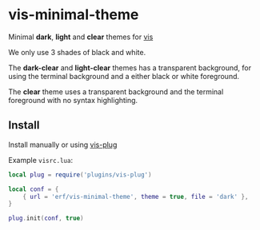 # vis-minimal-theme

Minimal **dark**, **light** and **clear** themes for [vis](https://github.com/martanne/vis)

We only use 3 shades of black and white.

The **dark-clear** and **light-clear** themes has a transparent background, for
using the terminal background and a either black or white foreground.

The **clear** theme uses a transparent background and the terminal foreground
with no syntax highlighting.

## Install

Install manually or using [vis-plug](https://github.com/erf/vis-plug)

Example `visrc.lua`:

```Lua
local plug = require('plugins/vis-plug')

local conf = {
	{ url = 'erf/vis-minimal-theme', theme = true, file = 'dark' },
}

plug.init(conf, true)

```

